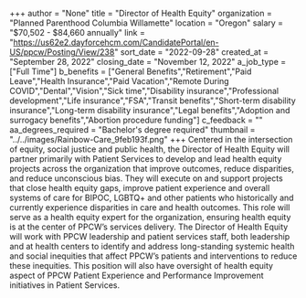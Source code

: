 +++
author = "None"
title = "Director of Health Equity"
organization = "Planned Parenthood Columbia Willamette"
location = "Oregon"
salary = "$70,502 - $84,660 annually"
link = "https://us62e2.dayforcehcm.com/CandidatePortal/en-US/ppcw/Posting/View/238"
sort_date = "2022-09-28"
created_at = "September 28, 2022"
closing_date = "November 12, 2022"
a_job_type = ["Full Time"]
b_benefits = ["General Benefits","Retirement","Paid Leave","Health Insurance","Paid Vacation","Remote During COVID","Dental","Vision","Sick time","Disability insurance","Professional development","Life insurance","FSA","Transit benefits","Short-term disability insurance","Long-term disability insurance","Legal benefits","Adoption and surrogacy benefits","Abortion procedure funding"]
c_feedback = ""
aa_degrees_required = "Bachelor's degree required"
thumbnail = "../../images/Rainbow-Care_9feb193f.png"
+++
Centered in the intersection of equity, social justice and public health, the Director of Health Equity will partner primarily with Patient Services to develop and lead health equity projects across the organization that improve outcomes, reduce disparities, and reduce unconscious bias. They will execute on and support projects that close health equity gaps, improve patient experience and overall systems of care for BIPOC, LGBTQ+ and other patients who historically and currently experience disparities in care and health outcomes. This role will serve as a health equity expert for the organization, ensuring health equity is at the center of PPCW’s services delivery. The Director of Health Equity will work with PPCW leadership and patient services staff, both leadership and at health centers to identify and address long-standing systemic health and social inequities that affect PPCW’s patients and interventions to reduce these inequities. This position will also have oversight of health equity aspect of PPCW Patient Experience and Performance Improvement initiatives in Patient Services.
